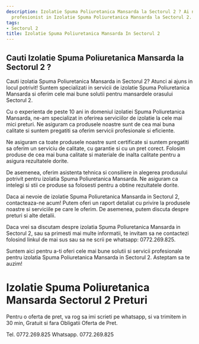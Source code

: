 ```yaml
---
description: Izolatie Spuma Poliuretanica Mansarda la Sectorul 2 ? Ai nevoie de un
  profesionist in Izolatie Spuma Poliuretanica Mansarda la Sectorul 2. tel. 0772.269.825
tags:
- Sectorul 2
title: Izolatie Spuma Poliuretanica Mansarda In Sectorul 2
---
```



## Cauti Izolatie Spuma Poliuretanica Mansarda la Sectorul 2 ?

Cauti izolatia Spuma Poliuretanica Mansarda in Sectorul 2? Atunci ai ajuns in locul potrivit! Suntem specializati in servicii de izolatie Spuma Poliuretanica Mansarda si oferim cele mai bune solutii pentru mansardele orasului Sectorul 2.

Cu o experienta de peste 10 ani in domeniul izolatiei Spuma Poliuretanica Mansarda, ne-am specializat in oferirea serviciilor de izolatie la cele mai mici preturi. Ne asiguram ca produsele noastre sunt de cea mai buna calitate si suntem pregatiti sa oferim servicii profesionale si eficiente.

Ne asiguram ca toate produsele noastre sunt certificate si suntem pregatiti sa oferim un serviciu de calitate, cu garantie si cu un pret corect. Folosim produse de cea mai buna calitate si materiale de inalta calitate pentru a asigura rezultatele dorite.

De asemenea, oferim asistenta tehnica si consiliere in alegerea produsului potrivit pentru izolatia Spuma Poliuretanica Mansarda. Ne asiguram ca intelegi si stii ce produse sa folosesti pentru a obtine rezultatele dorite.

Daca ai nevoie de izolatie Spuma Poliuretanica Mansarda in Sectorul 2, contacteaza-ne acum! Putem oferi un raport detaliat cu privire la produsele noastre si serviciile pe care le oferim. De asemenea, putem discuta despre preturi si alte detalii. 

Daca vrei sa discutam despre izolatia Spuma Poliuretanica Mansarda in Sectorul 2, sau sa primesti mai multe informatii, te invitam sa ne contactezi folosind linkul de mai sus sau sa ne scrii pe whatsapp: 0772.269.825. 

Suntem aici pentru a-ti oferi cele mai bune solutii si servicii profesionale pentru izolatia Spuma Poliuretanica Mansarda in Sectorul 2. Asteptam sa te auzim!

# Izolatie Spuma Poliuretanica Mansarda Sectorul 2 Preturi
Pentru o oferta de pret, va rog sa imi scrieti pe whatsapp, si va trimitem in 30 min, Gratuit si fara Obligatii Oferta de Pret.

Tel. 0772.269.825
Whatsapp. 0772.269.825